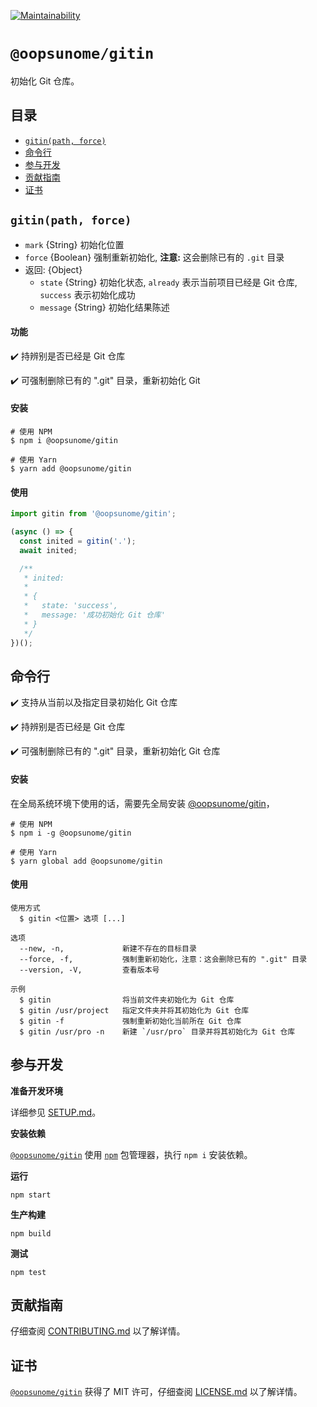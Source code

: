 [![Maintainability](https://api.codeclimate.com/v1/badges/c0ae01504ec1e82bd958/maintainability)](https://codeclimate.com/github/iTonyYo/gitin/maintainability)

# `@oopsunome/gitin`

初始化 Git 仓库。

## 目录

- [`gitin(path, force)`](#gitinpath-force)
- [命令行](#命令行)
- [参与开发](#参与开发)
- [贡献指南](#贡献指南)
- [证书](#证书)

## `gitin(path, force)`

- `mark` {String} 初始化位置
- `force` {Boolean} 强制重新初始化, **注意:** 这会删除已有的 `.git` 目录
- 返回: {Object}
  - `state` {String} 初始化状态, `already` 表示当前项目已经是 Git 仓库, `success` 表示初始化成功
  - `message` {String} 初始化结果陈述

#### 功能

:heavy_check_mark: 持辨别是否已经是 Git 仓库

:heavy_check_mark: 可强制删除已有的 ".git" 目录，重新初始化 Git

#### 安装

```shell
# 使用 NPM
$ npm i @oopsunome/gitin

# 使用 Yarn
$ yarn add @oopsunome/gitin
```

#### 使用

```javascript
import gitin from '@oopsunome/gitin';

(async () => {
  const inited = gitin('.');
  await inited;

  /**
   * inited:
   *
   * {
   *   state: 'success',
   *   message: '成功初始化 Git 仓库'
   * }
   */
})();
```

## 命令行

:heavy_check_mark: 支持从当前以及指定目录初始化 Git 仓库

:heavy_check_mark: 持辨别是否已经是 Git 仓库

:heavy_check_mark: 可强制删除已有的 ".git" 目录，重新初始化 Git 仓库

#### 安装

在全局系统环境下使用的话，需要先全局安装 [@oopsunome/gitin][@oopsunome/gitin]，

```shell
# 使用 NPM
$ npm i -g @oopsunome/gitin

# 使用 Yarn
$ yarn global add @oopsunome/gitin
```

#### 使用

```
使用方式
  $ gitin <位置> 选项 [...]

选项
  --new, -n,             新建不存在的目标目录
  --force, -f,           强制重新初始化，注意：这会删除已有的 ".git" 目录
  --version, -V,         查看版本号

示例
  $ gitin                将当前文件夹初始化为 Git 仓库
  $ gitin /usr/project   指定文件夹并将其初始化为 Git 仓库
  $ gitin -f             强制重新初始化当前所在 Git 仓库
  $ gitin /usr/pro -n    新建 `/usr/pro` 目录并将其初始化为 Git 仓库
```

## 参与开发

**准备开发环境**

详细参见 [SETUP.md][SETUP.md]。

**安装依赖**

[`@oopsunome/gitin`][@oopsunome/gitin] 使用 [`npm`](https://www.npmjs.com/) 包管理器，执行 `npm i` 安装依赖。

**运行**

```shell
npm start
```

**生产构建**

```shell
npm build
```

**测试**

```shell
npm test
```

## 贡献指南

仔细查阅 [CONTRIBUTING.md][贡献指南] 以了解详情。

## 证书

[`@oopsunome/gitin`][@oopsunome/gitin] 获得了 MIT 许可，仔细查阅 [LICENSE.md][证书] 以了解详情。



[贡献指南]: https://github.com/iTonyYo/gitin/blob/master/CONTRIBUTING.md
[证书]: https://github.com/iTonyYo/gitin/blob/master/LICENSE.md
[Node]: https://nodejs.org/
[@oopsunome/gitin]: https://github.com/iTonyYo/gitin
[SETUP.md]: #
